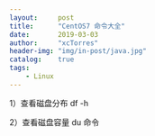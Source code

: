 ```yaml
---
layout:     post
title:      "CentOS7 命令大全"
date:       2019-03-03
author:     "xcTorres"
header-img: "img/in-post/java.jpg"
catalog:    true
tags:
    - Linux
---
```


1）查看磁盘分布
df -h

2）查看磁盘容量
du 命令



